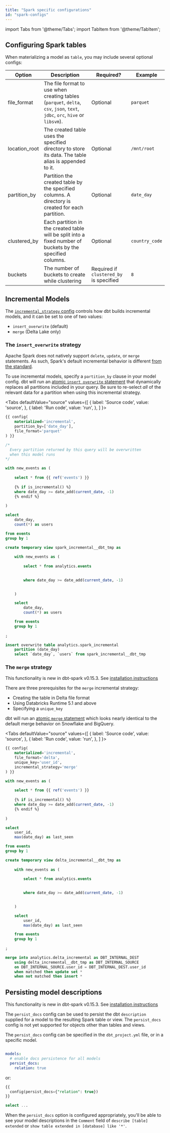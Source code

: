 ```yaml
---
title: "Spark specific configurations"
id: "spark-configs"
---
```


import Tabs from '@theme/Tabs';
import TabItem from '@theme/TabItem';

## Configuring Spark tables

When materializing a model as `table`, you may include several optional configs:

| Option  | Description                                        | Required?               | Example                  |
|---------|----------------------------------------------------|-------------------------|--------------------------|
| file_format | The file format to use when creating tables (`parquet`, `delta`, `csv`, `json`, `text`, `jdbc`, `orc`, `hive` or `libsvm`). | Optional | `parquet`|
| location_root  | The created table uses the specified directory to store its data. The table alias is appended to it. | Optional                | `/mnt/root`              |
| partition_by  | Partition the created table by the specified columns. A directory is created for each partition. | Optional                | `date_day`              |
| clustered_by  | Each partition in the created table will be split into a fixed number of buckets by the specified columns. | Optional               | `country_code`              |
| buckets  | The number of buckets to create while clustering | Required if `clustered_by` is specified                | `8`              |

## Incremental Models

The [`incremental_strategy` config](configuring-incremental-models#what-is-an-incremental_strategy) controls how dbt builds incremental models, and it can be set to one of two values:
 - `insert_overwrite` (default)
 - `merge` (Delta Lake only)

### The `insert_overwrite` strategy

Apache Spark does not natively support `delete`, `update`, or `merge` statements. As such, Spark's default incremental behavior is different [from the standard](configuring-incremental-models).

To use incremental models, specify a `partition_by` clause in your model config. dbt will run an [atomic `insert overwrite` statement](https://spark.apache.org/docs/3.0.0-preview/sql-ref-syntax-dml-insert-overwrite-table.html) that dynamically replaces all partitions included in your query. Be sure to re-select _all_ of the relevant data for a partition when using this incremental strategy.

<Tabs
  defaultValue="source"
  values={[
    { label: 'Source code', value: 'source', },
    { label: 'Run code', value: 'run', },
  ]
}>
<TabItem value="source">

<File name='spark_incremental.sql'>

```sql
{{ config(
    materialized='incremental',
    partition_by=['date_day'],
    file_format='parquet'
) }}

/*
  Every partition returned by this query will be overwritten
  when this model runs
*/

with new_events as (
    
    select * from {{ ref('events') }}
    
    {% if is_incremental() %}
    where date_day >= date_add(current_date, -1)
    {% endif %}
    
)

select
    date_day,
    count(*) as users

from events
group by 1
```

</File>
</TabItem>
<TabItem value="run">

<File name='spark_incremental.sql'>

```sql
create temporary view spark_incremental__dbt_tmp as
    
    with new_events as (
        
        select * from analytics.events
        

        where date_day >= date_add(current_date, -1)

        
    )

    select
        date_day,
        count(*) as users

    from events
    group by 1
    
;

insert overwrite table analytics.spark_incremental
    partition (date_day)
    select `date_day`, `users` from spark_incremental__dbt_tmp
```

</File>
</TabItem>
</Tabs>

### The `merge` strategy

<Callout type="info" title="New in dbt-spark v0.15.3">

This functionality is new in dbt-spark v0.15.3. See [installation instructions](profile-spark/#installation-and-distribution)

</Callout>

There are three prerequisites for the `merge` incremental strategy:
- Creating the table in Delta file format
- Using Databricks Runtime 5.1 and above
- Specifying a `unique_key`

dbt will run an [atomic `merge` statement](https://docs.databricks.com/spark/latest/spark-sql/language-manual/merge-into.html) which looks nearly identical to the default merge behavior on Snowflake and BigQuery.

<Tabs
  defaultValue="source"
  values={[
    { label: 'Source code', value: 'source', },
    { label: 'Run code', value: 'run', },
  ]
}>
<TabItem value="source">

<File name='delta_incremental.sql'>

```sql
{{ config(
    materialized='incremental',
    file_format='delta',
    unique_key='user_id',
    incremental_strategy='merge'
) }}

with new_events as (
    
    select * from {{ ref('events') }}
    
    {% if is_incremental() %}
    where date_day >= date_add(current_date, -1)
    {% endif %}
    
)

select
    user_id,
    max(date_day) as last_seen

from events
group by 1
```

</File>
</TabItem>
<TabItem value="run">

<File name='delta_incremental.sql'>

```sql
create temporary view delta_incremental__dbt_tmp as
    
    with new_events as (
        
        select * from analytics.events
        

        where date_day >= date_add(current_date, -1)

        
    )

    select
        user_id,
        max(date_day) as last_seen

    from events
    group by 1
    
;

merge into analytics.delta_incremental as DBT_INTERNAL_DEST
    using delta_incremental__dbt_tmp as DBT_INTERNAL_SOURCE
    on DBT_INTERNAL_SOURCE.user_id = DBT_INTERNAL_DEST.user_id
    when matched then update set *
    when not matched then insert *
```

</File>

</TabItem>
</Tabs>

## Persisting model descriptions

<Callout type="info" title="New in dbt-spark v0.15.3">

This functionality is new in dbt-spark v0.15.3. See [installation instructions](profile-spark/#installation-and-distribution)

</Callout>

The `persist_docs` config can be used to persist the dbt `description` supplied for a model to the resulting Spark table or view. The `persist_docs` config is not yet supported for objects other than tables and views.

The `persist_docs` config can be specified in the `dbt_project.yml` file, or in a specific model.

<File name='dbt_project.yml'>

```yaml

models:
  # enable docs persistence for all models
  persist_docs:
    relation: true
```

</File>

or:

<File name='models/my_model.sql'>

```sql
{{
  config(persist_docs={"relation": true})
}}

select ...
```

</File>

When the `persist_docs` option is configured appropriately, you'll be able to see your model descriptions
in the `Comment` field of `describe [table] extended` or `show table extended in [database] like '*'`.
